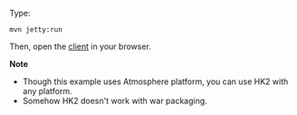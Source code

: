 Type:

```
mvn jetty:run
```

Then, open the [client](http://jsbin.com/vigiji/1/watch?js,console) in your browser.

**Note**

* Though this example uses Atmosphere platform, you can use HK2 with any platform.
* Somehow HK2 doesn't work with war packaging.